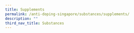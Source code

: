 ```yaml
---
title: Supplements
permalink: /anti-doping-singapore/substances/supplements/
description: ""
third_nav_title: Substances
---
```

